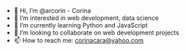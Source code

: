 - 👋 Hi, I’m @arcorin - Corina
- 👀 I’m interested in web development, data science
- 🌱 I’m currently learning Python and JavaScript
- 💞️ I’m looking to collaborate on web development projects
- 📫 How to reach me: corinacara@yahoo.com

<!---
arcorin/arcorin is a ✨ special ✨ repository because its `README.md` (this file) appears on your GitHub profile.
You can click the Preview link to take a look at your changes.
--->
